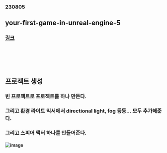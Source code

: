 ### 230805
## your-first-game-in-unreal-engine-5
### [링크](https://dev.epicgames.com/community/learning/tutorials/e2V/your-first-game-in-unreal-engine-5)
### <br/><br/></br>

## 프로젝트 생성
### 빈 프로젝트로 프로젝트를 하나 만든다.
### 그리고 환경 라이트 믹서에서 directional light, fog 등등... 모두 추가해준다.
### 그리고 스피어 액터 하나를 만들어준다.
#### ![image](https://github.com/Shin-jongwhan/unreal_engine/assets/62974484/2e90a690-22dc-43c9-864c-c5b30eed3c21)
